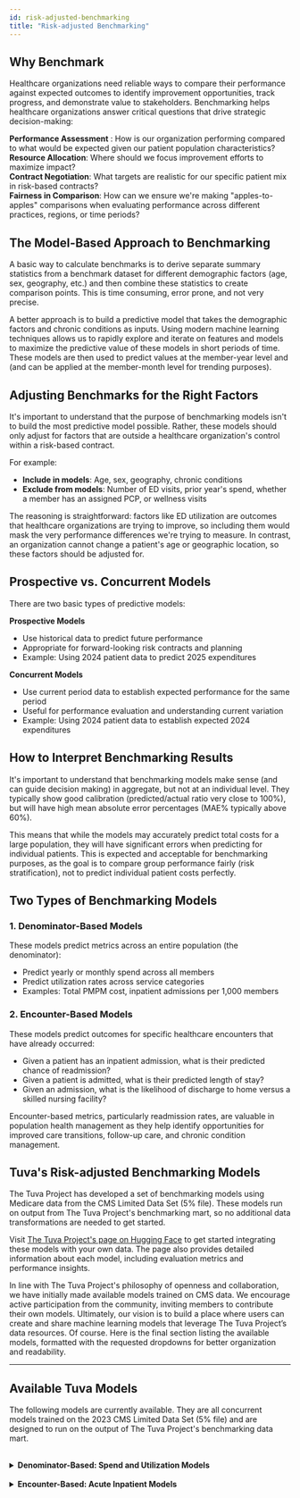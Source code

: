 ```yaml
---
id: risk-adjusted-benchmarking
title: "Risk-adjusted Benchmarking"
---
```



## Why Benchmark

Healthcare organizations need reliable ways to compare their performance against expected outcomes to identify improvement opportunities, track progress, and demonstrate value to stakeholders. Benchmarking helps healthcare organizations answer critical questions that drive strategic decision-making:

**Performance Assessment** : How is our organization performing compared to what would be expected given our patient population characteristics?  
**Resource Allocation**: Where should we focus improvement efforts to maximize impact?  
**Contract Negotiation**: What targets are realistic for our specific patient mix in risk-based contracts?  
**Fairness in Comparison**: How can we ensure we're making "apples-to-apples" comparisons when evaluating performance across different practices, regions, or time periods?

## The Model-Based Approach to Benchmarking

A basic way to calculate benchmarks is to derive separate summary statistics from a benchmark dataset for different demographic factors (age, sex, geography, etc.) and then combine these statistics to create comparison points. This is time consuming, error prone, and not very precise.

A better approach is to build a predictive model that takes the demographic factors and chronic conditions as inputs. Using modern machine learning techniques allows us to rapidly explore and iterate on features and models to maximize the predictive value of these models in short periods of time. These models are then used to predict values at the member-year level and (and can be applied at the member-month level for trending purposes). 

## Adjusting Benchmarks for the Right Factors

It's important to understand that the purpose of benchmarking models isn't to build the most predictive model possible. Rather, these models should only adjust for factors that are outside a healthcare organization's control within a risk-based contract.

For example:  
- **Include in models**: Age, sex, geography, chronic conditions  
- **Exclude from models**: Number of ED visits, prior year's spend, whether a member has an assigned PCP, or wellness visits

The reasoning is straightforward: factors like ED utilization are outcomes that healthcare organizations are trying to improve, so including them would mask the very performance differences we're trying to measure. In contrast, an organization cannot change a patient's age or geographic location, so these factors should be adjusted for.

## Prospective vs. Concurrent Models

There are two basic types of predictive models:

**Prospective Models**  
- Use historical data to predict future performance  
- Appropriate for forward-looking risk contracts and planning  
- Example: Using 2024 patient data to predict 2025 expenditures

**Concurrent Models**  
- Use current period data to establish expected performance for the same period  
- Useful for performance evaluation and understanding current variation  
- Example: Using 2024 patient data to establish expected 2024 expenditures

## How to Interpret Benchmarking Results

It's important to understand that benchmarking models make sense (and can guide decision making) in aggregate, but not at an individual level. They typically show good calibration (predicted/actual ratio very close to 100%), but will have high mean absolute error percentages (MAE% typically above 60%).

This means that while the models may accurately predict total costs for a large population, they will have significant errors when predicting for individual patients. This is expected and acceptable for benchmarking purposes, as the goal is to compare group performance fairly (risk stratification), not to predict individual patient costs perfectly.

## Two Types of Benchmarking Models

### 1. Denominator-Based Models  
These models predict metrics across an entire population (the denominator):  
- Predict yearly or monthly spend across all members  
- Predict utilization rates across service categories  
- Examples: Total PMPM cost, inpatient admissions per 1,000 members

### 2. Encounter-Based Models  
These models predict outcomes for specific healthcare encounters that have already occurred:  
- Given a patient has an inpatient admission, what is their predicted chance of readmission?  
- Given a patient is admitted, what is their predicted length of stay?  
- Given an admission, what is the likelihood of discharge to home versus a skilled nursing facility?

Encounter-based metrics, particularly readmission rates, are valuable in population health management as they help identify opportunities for improved care transitions, follow-up care, and chronic condition management.

## Tuva's Risk-adjusted Benchmarking Models 

The Tuva Project has developed a set of benchmarking models using Medicare data from the CMS Limited Data Set (5% file). These models run on output from The Tuva Project's benchmarking mart, so no additional data transformations are needed to get started.

Visit [The Tuva Project's page on Hugging Face](https://huggingface.co/tuva-ml-models/) to get started integrating these models with your own data. The page also provides detailed information about each model, including evaluation metrics and performance insights.

In line with The Tuva Project's philosophy of openness and collaboration, we have initially made available models trained on CMS data. We encourage active participation from the community, inviting members to contribute their own models. Ultimately, our vision is to build a place where users can create and share machine learning models that leverage The Tuva Project’s data resources.
Of course. Here is the final section listing the available models, formatted with the requested dropdowns for better organization and readability.

---

## Available Tuva Models

The following models are currently available. They are all concurrent models trained on the 2023 CMS Limited Data Set (5% file) and are designed to run on the output of The Tuva Project's benchmarking data mart.

<br />

<details>
  <summary><b>Denominator-Based: Spend and Utilization Models</b></summary>
  
  <br />
  
  These models predict total paid amounts and encounter counts for a member population over a given period.

  **Paid Amount Model**
  * Total Paid Amount

  **Encounter Groups (Paid Amount and Encounter Counts)**
  * Inpatient
  * Outpatient
  * Office-based
  * Other

  **Encounter Count Models by Type (Paid Amount and Encounter Counts)**
  * Acute Inpatient
  * Ambulatory Surgery Center
  * Dialysis
  * DME - Orphaned
  * Emergency Department
  * Home Health
  * Inpatient Hospice
  * Inpatient Long Term Acute Care
  * Inpatient Psych
  * Inpatient Rehabilitation
  * Inpatient Skilled Nursing
  * Inpatient Substance Use
  * Lab - Orphaned
  * Office Visit
  * Office Visit - Injections
  * Office Visit - Other
  * Office Visit - PT/OT/ST
  * Office Visit - Radiology
  * Office Visit - Surgery
  * Orphaned Claim
  * Outpatient Hospital or Clinic
  * Outpatient Hospice
  * Outpatient Injections
  * Outpatient Psych
  * Outpatient PT/OT/ST
  * Outpatient Radiology
  * Outpatient Rehabilitation
  * Outpatient Substance Use
  * Outpatient Surgery
  * Telehealth
  * Urgent Care

</details>

<br />

<details>
  <summary><b>Encounter-Based: Acute Inpatient Models</b></summary>
  
  <br />

  Given that a member has had an acute inpatient encounter, these models predict specific outcomes for that admission.

  * **30-Day Readmission Risk:** The likelihood of a readmission within 30 days of discharge.
  * **Length of Stay (LOS):** The predicted number of days for the inpatient stay.
  * **Discharge Location:** The likelihood of being discharged to a specific setting (e.g., Home, Skilled Nursing Facility).

</details>